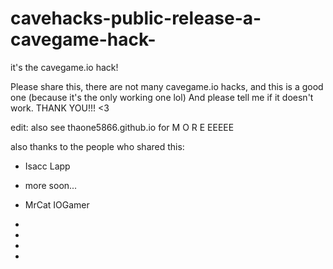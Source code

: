 # cavehacks-public-release-a-cavegame-hack-
it's the cavegame.io hack! 

Please share this, there are not many cavegame.io hacks, and this is a good one (because it's the only working one lol)
And please tell me if it doesn't work. 
THANK YOU!!!
<3

edit: also see thaone5866.github.io for M O R E EEEEE



also thanks to the people who shared this:

- Isacc Lapp

- more soon...

- MrCat IOGamer

-

-

-

-

